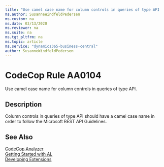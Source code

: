 ```yaml
---
title: "Use camel case name for column controls in queries of type API."
ms.author: SusanneWindfeldPedersen
ms.custom: na
ms.date: 03/13/2020
ms.reviewer: na
ms.suite: na
ms.tgt_pltfrm: na
ms.topic: article
ms.service: "dynamics365-business-central"
author: SusanneWindfeldPedersen
---
```

[//]: # (START>DO_NOT_EDIT)
[//]: # (IMPORTANT:Do not edit any of the content between here and the END>DO_NOT_EDIT.)
[//]: # (Any modifications should be made in the .xml files in the ModernDev repo.)
# CodeCop Rule AA0104
Use camel case name for column controls in queries of type API.  

## Description
Column controls in queries of type API should have a camel case name in order to follow the Microsoft REST API Guidelines.

[//]: # (IMPORTANT: END>DO_NOT_EDIT)
## See Also  
[CodeCop Analyzer](codecop.md)  
[Getting Started with AL](../devenv-get-started.md)  
[Developing Extensions](../devenv-dev-overview.md)  